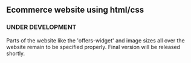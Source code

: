 <h2>Ecommerce website using html/css</h2>
<h3>UNDER DEVELOPMENT</h3>
Parts of the website like the 'offers-widget' and image sizes all over the website remain to be specified properly. Final version will be released shortly.